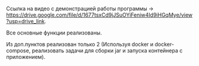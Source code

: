 Ссылка на видео с демонстрацией работы программы -> https://drive.google.com/file/d/1677tsxCd9jJSuOYiFeniw4Id9iHGqMye/view?usp=drive_link.

Все основные функции реализованы.

Из доп.пунктов реализован только 2 (Используя docker и docker-compose, реализовать задачи для сборки jar и запуска контейнера с приложением).

